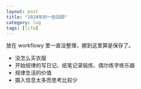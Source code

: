 ```yaml
---
layout: post
title: "2020年的一些回顾"
category: log
tags: [life]
---
```


放在 workflowy 里一直没整理，挪到这里算是保存了。

- 没怎么买衣服
- 开始规律的写日记、纸笔记录锻炼、偶尔练字练乐器
- 规律生活的价值
- 摄入信息太多而思考比较少